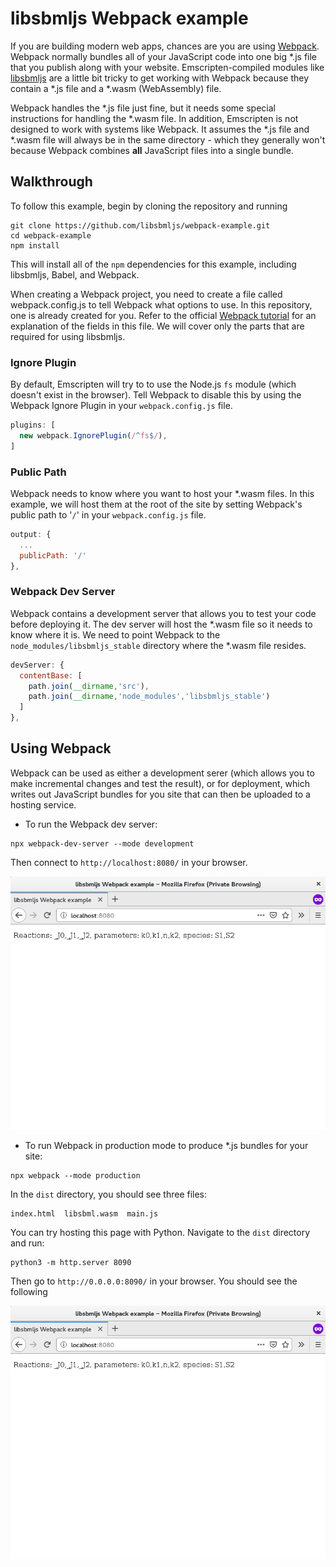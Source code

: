 # libsbmljs Webpack example

If you are building modern web apps, chances are you are using [Webpack](https://webpack.js.org/). Webpack normally bundles all of your JavaScript code into one big *.js file that you publish along with your website.
Emscripten-compiled modules like [libsbmljs](https://libsbmljs.github.io/) are a little bit tricky to get working with Webpack because they contain a *.js file and a *.wasm (WebAssembly) file.

Webpack handles the *.js file just fine, but it needs some special instructions for handling the *.wasm file.
In addition, Emscripten is not designed to work with systems like Webpack. It assumes the *.js file and *.wasm file will always be in the same directory - which they generally won't because Webpack combines **all** JavaScript files into a single bundle.

## Walkthrough

To follow this example, begin by cloning the repository and running

```
git clone https://github.com/libsbmljs/webpack-example.git
cd webpack-example
npm install
```

This will install all of the `npm` dependencies for this example, including libsbmljs, Babel, and Webpack.

When creating a Webpack project, you need to create a file called webpack.config.js to tell Webpack what options to use. In this repository, one is already created for you. Refer to the official [Webpack tutorial](https://webpack.js.org/guides/getting-started/) for an explanation of the fields in this file. We will cover only the parts that are required for using libsbmljs.

### Ignore Plugin

By default, Emscripten will try to to use the Node.js `fs` module (which doesn't exist in the browser). Tell Webpack to disable this by using the Webpack Ignore Plugin in your `webpack.config.js` file.

```javascript
plugins: [
  new webpack.IgnorePlugin(/^fs$/),
]
```

### Public Path

Webpack needs to know where you want to host your *.wasm files. In this example, we will host them at the root of the site by setting Webpack's public path to '`/`' in your `webpack.config.js` file.

```javascript
output: {
  ...
  publicPath: '/'
},
```

### Webpack Dev Server

Webpack contains a development server that allows you to test your code before deploying it. The dev server will host the *.wasm file so it needs to know where it is. We need to point Webpack to the `node_modules/libsbmljs_stable` directory where the *.wasm file resides.

```javascript
devServer: {
  contentBase: [
    path.join(__dirname,'src'),
    path.join(__dirname,'node_modules','libsbmljs_stable')
  ]
},
```

## Using Webpack

Webpack can be used as either a development serer (which allows you to make incremental changes and test the result), or for deployment, which writes out JavaScript bundles for you site that can then be uploaded to a hosting service.

* To run the Webpack dev server:

```
npx webpack-dev-server --mode development
```

Then connect to `http://localhost:8080/` in your browser.

![Screenshot](/img/screenshot.png?raw=true "Screenshot")

* To run Webpack in production mode to produce *.js bundles for your site:

```
npx webpack --mode production
```

In the `dist` directory, you should see three files:

```
index.html  libsbml.wasm  main.js
```

You can try hosting this page with Python. Navigate to the `dist` directory and run:

```
python3 -m http.server 8090
```

Then go to `http://0.0.0.0:8090/` in your browser. You should see the following

![Screenshot](/img/screenshot.png?raw=true "Screenshot")
